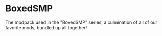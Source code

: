 # BoxedSMP
The modpack used in the "BoxedSMP" series, a culmination of all of our favorite mods, bundled up all together!
